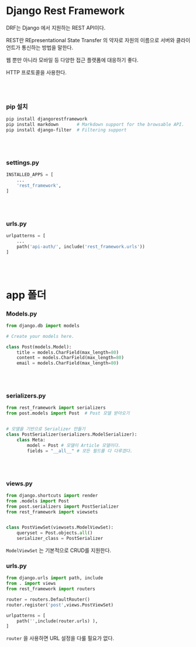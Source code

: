 # Django Rest Framework



DRF는 Django 에서 지원하는 REST API이다.

REST란 REpresentational State Transfer 의 약자로 자원의 이름으로 서버와 클라이언트가 통신하는 방법을 말한다.

웹 뿐만 아니라 모바일 등 다양한 접근 플랫폼에 대응하기 좋다.

HTTP 프로토콜을 사용한다.

<br>

<br>

### pip 설치

```bash
pip install djangorestframework
pip install markdown       # Markdown support for the browsable API.
pip install django-filter  # Filtering support
```

<br>

<br>

### settings.py

```python
INSTALLED_APPS = [
    ...
    'rest_framework',
]
```

<br>

<br>

### urls.py

```python
urlpatterns = [
    ...
    path('api-auth/', include('rest_framework.urls'))
]
```

<br>

<br>





# app 폴더



### Models.py

```python
from django.db import models

# Create your models here.

class Post(models.Model):
    title = models.CharField(max_length=80)
    content = models.CharField(max_length=80)
    email = models.CharField(max_length=80)

```

<br>

<br>

### serializers.py

```python
from rest_framework import serializers
from post.models import Post  # Post 모델 받아오기


# 모델을 기반으로 Serializer 만들기
class PostSerializer(serializers.ModelSerializer):
    class Meta:
        model = Post # 모델이 Article 모델이다.
        fields = "__all__" # 모든 필드를 다 다루겠다.
```

<br>

<br>

### views.py

```python
from django.shortcuts import render
from .models import Post
from post.serializers import PostSerializer
from rest_framework import viewsets


class PostViewSet(viewsets.ModelViewSet):
    queryset = Post.objects.all()
    serializer_class = PostSerializer
```



`ModelViewSet` 는 기본적으로 CRUD를 지원한다.



### urls.py

```py
from django.urls import path, include
from . import views
from rest_framework import routers

router = routers.DefaultRouter()
router.register('post',views.PostViewSet)

urlpatterns = [
    path('',include(router.urls) ),
]
```



`router` 을 사용하면 URL 설정을 다룰 필요가 없다.

